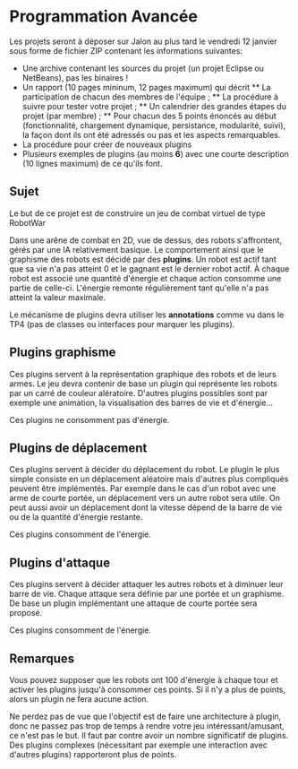 # Programmation Avancée #

Les projets seront à déposer sur Jalon au plus tard le vendredi 12 janvier sous forme de fichier ZIP contenant les informations suivantes: 

* Une archive contenant les sources du projet (un projet Eclipse ou NetBeans), pas les binaires !
* Un rapport (10 pages mininum, 12 pages maximum) qui décrit
** La participation de chacun des membres de l'équipe ;
** La procédure à suivre pour tester votre projet ;
** Un calendrier des grandes étapes du projet (par membre) ;
** Pour chacun des 5 points énoncés au début (fonctionnalité, chargement dynamique, persistance, modularité, suivi), la façon dont ils ont été adressés ou pas et les aspects remarquables.  
* La procédure pour créer de nouveaux plugins 
* Plusieurs exemples de plugins (au moins **6**) avec une courte description (10 lignes maximum) de ce qu'ils font.

## Sujet

Le but de ce projet est de construire un jeu de combat virtuel de type RobotWar

Dans une arêne de combat en 2D, vue de dessus, des robots s'affrontent, gérés par une IA relativement basique. Le comportement ainsi que le graphisme des robots est décidé par des **plugins**. Un robot est actif tant que sa vie n'a pas atteint 0 et le gagnant est le dernier robot actif. À chaque robot est associé une quantité d'énergie et chaque action consomme une partie de celle-ci. L'énergie remonte régulièrement tant qu'elle n'a pas atteint la valeur maximale. 

Le mécanisme de plugins devra utiliser les **annotations** comme vu dans le TP4 (pas de classes ou interfaces pour marquer les plugins).

## Plugins graphisme

Ces plugins servent à la représentation graphique des robots et de leurs armes. Le jeu devra contenir de base un plugin qui représente les robots par un carré de couleur alératoire. D'autres plugins possibles sont par exemple une animation, la visualisation des barres de vie et d'énergie...

Ces plugins ne consomment pas d'énergie. 

## Plugins de déplacement

Ces plugins servent à décider du déplacement du robot. Le plugin le plus simple consiste en un déplacement aléatoire mais d'autres plus compliqués peuvent être implémentés. Par exemple dans le cas d'un robot avec une arme de courte portée, un déplacement vers un autre robot sera utile. On peut aussi avoir un déplacement dont la vitesse dépend de la barre de vie ou de la quantité d'énergie restante. 

Ces plugins consomment de l'énergie. 

## Plugins d'attaque

Ces plugins servent à décider attaquer les autres robots et à diminuer leur barre de vie. Chaque attaque sera définie par une portée et un graphisme. De base un plugin implémentant une attaque de courte portée sera proposé.  

Ces plugins consomment de l'énergie. 

## Remarques

Vous pouvez supposer que les robots ont 100 d'énergie à chaque tour et activer les plugins jusqu'à consommer ces points. Si il n'y a plus de points, alors un plugin ne fera aucune action. 

Ne perdez pas de vue que l'objectif est de faire une architecture à plugin, donc ne passez pas trop de temps à rendre votre jeu intéressant/amusant, ce n'est pas le but. Il faut par contre avoir un nombre significatif de plugins. Des plugins complexes (nécessitant par exemple une interaction avec d'autres plugins) rapporteront plus de points.
